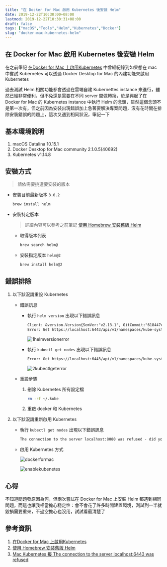 ```yaml
---
title: "在 Docker for Mac 啟用 Kubernetes 後安裝 Helm"
date: 2019-12-22T10:30:00+08:00
lastmod: 2019-12-22T10:30:31+08:00
draft: false
tags: ["macOS","Tools","Helm","Kubernetes","Docker"]
slug: "docker-mac-kubernetes-helm"
---
```


## 在 Docker for Mac 啟用 Kubernetes 後安裝 Helm

在之前筆記 [在Docker for Mac 上啟用Kubernetes](https://blog.yowko.com/docker-for-mac-kubernetes/) 中曾經紀錄到如果想在 mac 中嘗試 Kubernetes 可以透過 Docker Desktop for Mac 的內建功能來啟用 Kubernetes

過去測試 Helm 相關功能都會透過在雲端自建 Kubernettes instance 來進行，雖然已經非常便利，但不免還是需要在不同 server 間做轉換，於是興起了在 Docker for Mac 的 Kubernetes instance 中執行 Helm 的念頭，雖然這個念頭不是第一次有，但之前因為安裝出現錯誤加上急著要解決專案問題，沒有花時間在排除安裝錯誤的問題上，這次又遇到相同狀況，筆記一下

## 基本環境說明

1. macOS Catalina 10.15.1
2. Docker Desktop for Mac community 2.1.0.5(40692)
3. Kubernetes v1.14.8

## 安裝方式

> 請依需要挑選要安裝的版本

- 安裝目前最新版本 `3.0.2`

    ```bash
    brew install helm
    ```

- 安裝特定版本

    > 詳細內容可以參考之前筆記 [使用 Homebrew 安裝舊版 Helm](https://blog.yowko.com/brew-install-specific-version-helm)

    - 取得版本列表

        ```bash
        brew search helm@
        ```

    - 安裝指定版本 `helm@2`

        ```bash
        brew install helm@2
        ```

## 錯誤排除

1. 以下狀況請重設 Kubernetes

    - 錯誤訊息

        - 執行 `helm version` 出現以下錯誤訊息

            ```txt
            Client: &version.Version{SemVer:"v2.13.1", GitCommit:"618447cbf203d147601b4b9bd7f8c37a5d39fbb4", GitTreeState:"clean"}
            Error: Get https://localhost:6443/api/v1/namespaces/kube-system/pods?labelSelector=app%3Dhelm%2Cname%3Dtiller: dial tcp [::1]:6443: connect: connection refused
            ```

            ![1helmversionerror](https://user-images.githubusercontent.com/3851540/71316548-efd5df80-24ab-11ea-9d09-565fdbda1302.png)

        - 執行 `kubectl get nodes` 出現以下錯誤訊息

            ```txt
            Error: Get https://localhost:6443/api/v1/namespaces/kube-system/pods?labelSelector=app%3Dhelm%2Cname%3Dtiller: dial tcp [::1]:6443: connect: connection refused
            ```

            ![2kubectlgeterror](https://user-images.githubusercontent.com/3851540/71316549-efd5df80-24ab-11ea-93cb-af9c4c6f4830.png)

    - 重設步驟

        1. 刪除 Kubernetes 所有設定檔

            ```bash
            rm -rf ~/.kube
            ```

        2. 重啟 docker 和 Kubernetes

2. 以下狀況請重新啟用 Kubernetes

    - 執行 `kubectl get nodes` 出現以下錯誤訊息

        ```txt
        The connection to the server localhost:8080 was refused - did you specify the right host or port?
        ```

    - 啟用 Kubernetes 方式

        ![dockerformac](https://user-images.githubusercontent.com/3851540/61593260-dafcd380-ac0f-11e9-9648-1050b2bbafcd.png)

        ![enablekubenetes](https://user-images.githubusercontent.com/3851540/61593261-dafcd380-ac0f-11e9-92db-2ea958be1568.png)

## 心得

不知道問題發原因為何，但兩次嘗試在 Docker for Mac 上安裝 Helm 都遇到相同問題，而這也讓我相當擔心穩定性：會不會花了許多時間建置環境，測試到一半就毀損需要重來，不過空擔心也沒用，試試看最清楚了

## 參考資訊

1. [在Docker for Mac 上啟用Kubernetes](https://blog.yowko.com/docker-for-mac-kubernetes/)
2. [使用 Homebrew 安裝舊版 Helm](https://blog.yowko.com/brew-install-specific-version-helm)
3. [Mac Kubernetes 报 The connection to the server localhost:6443 was refused](https://blog.csdn.net/iaiot/article/details/85218642)